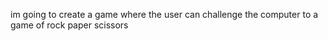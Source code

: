 im going to create a game where the user can challenge the computer to a game of rock paper scissors

